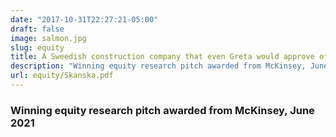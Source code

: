 ```yaml
---
date: "2017-10-31T22:27:21-05:00"
draft: false
image: salmon.jpg
slug: equity
title: A Sweedish construction company that even Greta would approve of!
description: "Winning equity research pitch awarded from McKinsey, June 2021"
url: equity/Skanska.pdf
---
```


### Winning equity research pitch awarded from McKinsey, June 2021